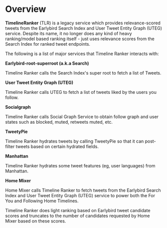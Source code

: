 Overview
========

**TimelineRanker** (TLR) is a legacy service which provides relevance-scored tweets from the Earlybird Search Index and User Tweet Entity Graph (UTEG) service. Despite its name, it no longer does any kind of heavy ranking/model based ranking itself - just uses relevance scores from the Search Index for ranked tweet endpoints.


The following is a list of major services that Timeline Ranker interacts with:

**Earlybird-root-superroot (a.k.a Search)**

Timeline Ranker calls the Search Index's super root to fetch a list of Tweets.

**User Tweet Entity Graph (UTEG)**

Timeline Ranker calls UTEG to fetch a list of tweets liked by the users you follow.

**Socialgraph**

Timeline Ranker calls Social Graph Service to obtain follow graph and user states such as blocked, muted, retweets muted, etc.

**TweetyPie**

Timeline Ranker hydrates tweets by calling TweetyPie so that it can post-filter tweets based on certain hydrated fields.

**Manhattan**

Timeline Ranker hydrates some tweet features (eg, user languages) from Manhattan.

**Home Mixer**

Home Mixer calls Timeline Ranker to fetch tweets from the Earlybird Search Index and User Tweet Entity Graph (UTEG) service to power both the For You and Following Home Timelines.

Timeline Ranker does light ranking based on Earlybird tweet candidate scores and truncates to the number of candidates requested by Home Mixer based on these scores.



